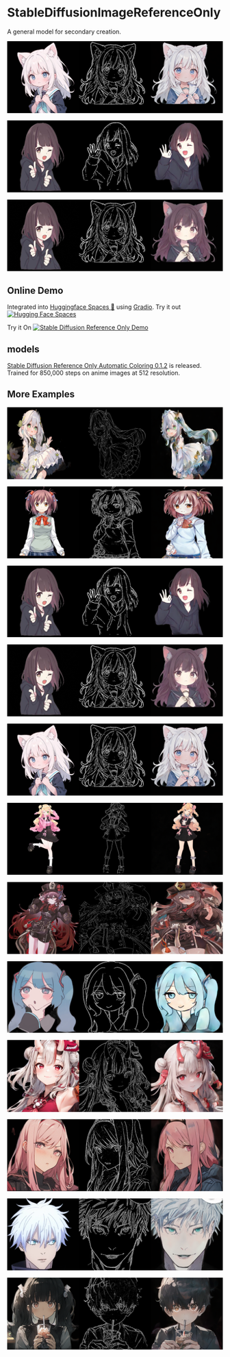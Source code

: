 # StableDiffusionImageReferenceOnly

A general model for secondary creation.

![](./README.assets/9.png)

![](./README.assets/3.png)

![](./README.assets/3x9.png)

## Online Demo

Integrated into [Huggingface Spaces 🤗](https://huggingface.co/spaces) using [Gradio](https://github.com/gradio-app/gradio). Try it out  [![Hugging Face Spaces](https://img.shields.io/badge/%F0%9F%A4%97%20Hugging%20Face-Spaces-blue)](https://huggingface.co/spaces/AisingioroHao0/Anime-DiffBlender)

Try it On [![**Stable Diffusion Reference Only Demo**](https://colab.research.google.com/assets/colab-badge.svg)](https://colab.research.google.com/drive/1aLKbm8YAXsGP2Y3umx0letLIY_rhl8VL?usp=sharing)

## models

[Stable Diffusion Reference Only Automatic Coloring 0.1.2](https://huggingface.co/AisingioroHao0/stable-diffusion-reference-only-automatic-coloring-0.1.2) is released. Trained for 850,000 steps on anime images at 512 resolution.

## More Examples

![](./README.assets/1.png)

![](./README.assets/2.png)

![](./README.assets/3.png)

![](./README.assets/3x9.png)

![](./README.assets/9.png)

![](./README.assets/4.png)

![](./README.assets/5.png)

![](./README.assets/7.png)

![](./README.assets/8.png)

![](./README.assets/10.png)

![](./README.assets/11.png)

![](./README.assets/12.png)

